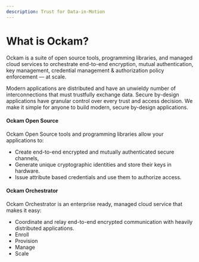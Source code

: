 ```yaml
---
description: Trust for Data-in-Motion
---
```


# What is Ockam?

Ockam is a suite of open source tools, programming libraries, and managed cloud services to orchestrate end-to-end encryption, mutual authentication, key management, credential management & authorization policy enforcement — at scale.

Modern applications are distributed and have an unwieldy number of interconnections that must trustfully exchange data. Secure by-design applications have granular control over every trust and access decision. We make it simple for anyone to build modern, secure by-design applications.

#### Ockam Open Source

Ockam Open Source tools and programming libraries allow your applications to:

* Create end-to-end encrypted and mutually authenticated secure channels,
* Generate unique cryptographic identities and store their keys in hardware.
* Issue attribute based credentials and use them to authorize access.

#### Ockam Orchestrator

Ockam Orchestrator is an enterprise ready, managed cloud service that makes it easy:

* Coordinate and relay end-to-end encrypted communication with heavily distributed applications.
* Enroll
* Provision
* Manage
* Scale
